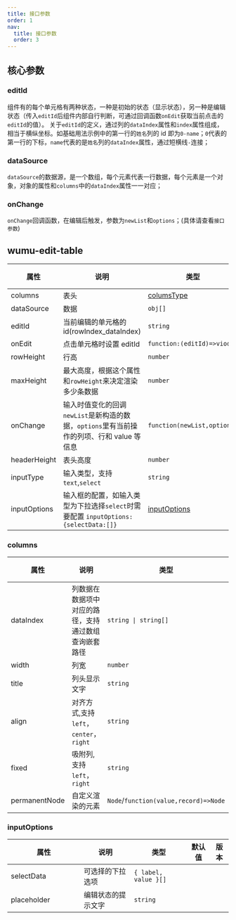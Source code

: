 ```yaml
---
title: 接口参数
order: 1
nav:
  title: 接口参数
  order: 3
---
```


## 核心参数

### editId

组件有的每个单元格有两种状态，一种是初始的状态（显示状态），另一种是编辑状态（传入`editId`后组件内部自行判断，可通过回调函数`onEdit`获取当前点击的`editId`的值）。
关于`editId`的定义，通过列的`dataIndex`属性和`index`属性组成，相当于横纵坐标。如基础用法示例中的第一行的`姓名`列的 id 即为`0-name`；`0`代表的第一行的下标，`name`代表的是`姓名`列的`dataIndex`属性，通过短横线`-`连接；

### dataSource

`dataSource`的数据源，是一个数组，每个元素代表一行数据，每个元素是一个对象，对象的属性和`columns`中的`dataIndex`属性一一对应；

### onChange

`onChange`回调函数，在编辑后触发，参数为`newList`和`options`；(具体请查看`接口参数`)

<!-- 定义表格宽度 -->
<style>
table th:first-of-type {
    width: 150px;
}

</style>

## wumu-edit-table

| 属性         | 说明                                                                                       | 类型                                  | 默认值 | 版本 |
| ------------ | ------------------------------------------------------------------------------------------ | ------------------------------------- | ------ | ---- |
| columns      | 表头                                                                                       | [columsType](#columns)                |
| dataSource   | 数据                                                                                       | `obj[]`                               |
| editId       | 当前编辑的单元格的 id(rowIndex_dataIndex)                                                  | `string`                              |
| onEdit       | 点击单元格时设置 editId                                                                    | `function:(editId)=>viod`             |
| rowHeight    | 行高                                                                                       | `number`                              | `40`   |
| maxHeight    | 最大高度，根据这个属性和`rowHeight`来决定渲染多少条数据                                    | `number`                              | `400`  |
| onChange     | 输入时值变化的回调 `newList`是新构造的数据，`options`里有当前操作的列项、行和 value 等信息 | <code>function(newList,options)<code> |
| headerHeight | 表头高度                                                                                   | `number`                              | `55`   |
| inputType    | 输入类型，支持`text`,`select`                                                              | `string`                              | `text` |
| inputOptions | 输入框的配置，如输入类型为下拉选择`select`时需要配置 `inputOptions:{selectData:[]}`        | [inputOptions](#inputoptions)         |

### columns

| 属性          | 说明                                                 | 类型                                  | 默认值 | 版本 |
| ------------- | ---------------------------------------------------- | ------------------------------------- | ------ | ---- |
| dataIndex     | 列数据在数据项中对应的路径，支持通过数组查询嵌套路径 | <code>string &#124; string[]<code>    |
| width         | 列宽                                                 | `number`                              | `120`  |
| title         | 列头显示文字                                         | `string`                              |
| align         | 对齐方式,支持`left`，`center`，`right`               | `string`                              | `left` |
| fixed         | 吸附列,支持`left`，`right`                           | `string`                              |
| permanentNode | 自定义渲染的元素                                     | `Node`/`function(value,record)=>Node` |

### inputOptions

| 属性        | 说明               | 类型                 | 默认值 | 版本 |
| ----------- | ------------------ | -------------------- | ------ | ---- |
| selectData  | 可选择的下拉选项   | `{ label, value }[]` |
| placeholder | 编辑状态的提示文字 | `string`             |
